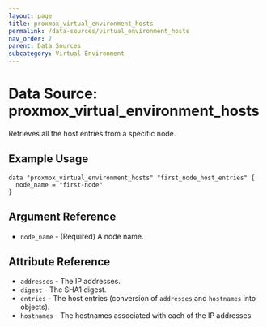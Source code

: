 ```yaml
---
layout: page
title: proxmox_virtual_environment_hosts
permalink: /data-sources/virtual_environment_hosts
nav_order: 7
parent: Data Sources
subcategory: Virtual Environment
---
```


# Data Source: proxmox_virtual_environment_hosts

Retrieves all the host entries from a specific node.

## Example Usage

```
data "proxmox_virtual_environment_hosts" "first_node_host_entries" {
  node_name = "first-node"
}
```

## Argument Reference

* `node_name` - (Required) A node name.

## Attribute Reference

* `addresses` - The IP addresses.
* `digest` - The SHA1 digest.
* `entries` - The host entries (conversion of `addresses` and `hostnames` into objects).
* `hostnames` - The hostnames associated with each of the IP addresses.
